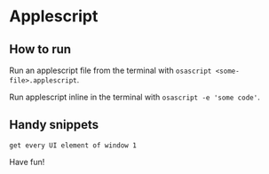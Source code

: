 # Applescript

## How to run

Run an applescript file from the terminal with `osascript <some-file>.applescript`.

Run applescript inline in the terminal with `osascript -e 'some code'`.

## Handy snippets

```applescript
get every UI element of window 1
```

Have fun!
